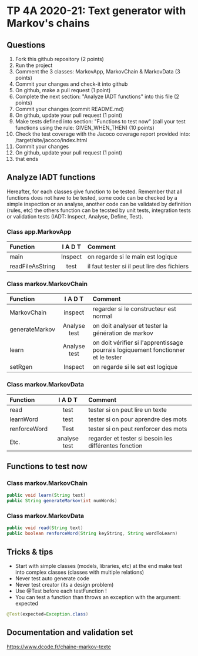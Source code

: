 # TP 4A 2020-21: Text generator with Markov's chains

## Questions
1. Fork this github repository  (2 points)
2. Run the project
3. Comment the 3 classes: MarkovApp, MarkovChain & MarkovData (3 points)
4. Commit your changes and check-it into github
5. On github, make a pull request (1 point)
6. Complete the next section: "Analyze IADT functions" into this file (2 points)
7. Commit your changes (commit README.md)
8. On github, update your pull request (1 point)
9. Make tests defined into section: "Functions to test now" (call your test functions using the rule: GIVEN_WHEN_THEN) (10 points)
10. Check the test coverage with the Jacoco coverage report provided into: /target/site/jacoco/index.html
11. Commit your changes
12. On github, update your pull request (1 point)
13. that ends

## Analyze IADT functions
Hereafter, for each classes give function to be tested. Remember that all functions does not have to be tested, some code can be checked by a simple inspection or an analyse, another code can be validated by definition (rules, etc) the others function can be tecsted by unit tests, integration tests or validation tests (IADT: Inspect, Analyse, Define, Test). 

### Class app.MarkovApp

| Function      |     I A D T     |        Comment |
| :------------ | :-------------: | :------------- |
| main | Inspect | on regarde si le main est logique | 
| readFileAsString | test | il faut tester si il peut lire des fichiers | 

### Class markov.MarkovChain

| Function      |     I A D T     |        Comment |
| :------------ | :-------------: | :------------- |
| MarkovChain  | inspect | regarder si le constructeur est normal |
| generateMarkov  | Analyse test | on doit analyser et tester la génération de markov |
| learn  | Analyse test | on doit vérifier si l'apprentissage pourrais logiquement fonctionner et le tester |
| setRgen  | Inspect | on regarde si le set est logique |

### Class markov.MarkovData

| Function      |     I A D T     |        Comment |
| :------------ | :-------------: | :------------- |
| read  | test | tester si on peut lire un texte |
| learnWord  | test | tester si on pour aprendre des mots |
| renforceWord  | Test | tester si on peut renforcer des mots  |
| Etc.  | analyse test | regarder et tester si besoin les différentes fonction |

## Functions to test now

### Class markov.MarkovChain

```Java
public void learn(String text)
public String generateMarkov(int numWords)
```

### Class markov.MarkovData

```Java
public void read(String text)
public boolean renforceWord(String keyString, String wordToLearn)
```

## Tricks & tips

- Start with simple classes (models, libraries, etc) at the end make test into complex classes (classes with multiple relations)
- Never test auto generate code
- Never test creator (its a design problem)
- Use @Test before each testFunction !
- You can test a function than throws an exception with the argument: expected
```Java
@Test(expected=Exception.class)
```

## Documentation and validation set
https://www.dcode.fr/chaine-markov-texte
